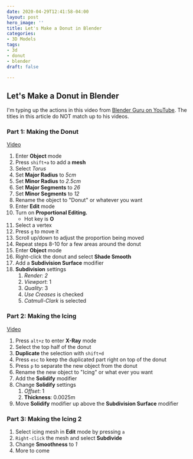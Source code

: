 ```yaml
---
date: 2020-04-29T12:41:58-04:00
layout: post
hero_image: ''
title: Let's Make a Donut in Blender
categories:
- 3D Models
tags:
- 3d
- donut
- blender
draft: false

---
```

## Let's Make a Donut in Blender

I'm typing up the actions in this video from [Blender Guru on YouTube](https://www.youtube.com/user/AndrewPPrice "Blender Guru's YouTube Channel"). The titles in this article do NOT match up to his videos.

### Part 1: Making the Donut

[Video](https://www.youtube.com/watch?v=RaT-uG5wgUw&list=PLjEaoINr3zgEq0u2MzVgAaHEBt--xLB6U&index=3 "Part 2, Level 1: Modelling - Beginner Blender Tutorial Series")

 1. Enter **Object** mode
 2. Press `shift+a` to add a **mesh**
 3. Select _Torus_
 4. Set **Major Radius** to _5cm_
 5. Set **Minor Radius** to _2.5cm_
 6. Set **Major Segments** to _26_
 7. Set **Minor Segments** to _12_
 8. Rename the object to "Donut" or whatever you want
 9. Enter **Edit** mode
10. Turn on **Proportional Editing.**
    * Hot key is **O**
11. Select a vertex
12. Press `g` to move it
13. Scroll up/down to adjust the proportion being moved
14. Repeat steps 8-10 for a few areas around the donut
15. Enter **Object** mode
16. Right-click the donut and select **Shade Smooth**
17. Add a **Subdivision Surface** modifier
18. **Subdivision** settings
    1. _Render: 2_
    2. _Viewport_: 1
    3. _Quality_: 3
    4. _Use Creases_ is checked
    5. _Catmull-Clark_ is selected

### Part 2: Making the Icing

[Video](https://www.youtube.com/watch?v=R2qjqqfkH6E&list=PLjEaoINr3zgEq0u2MzVgAaHEBt--xLB6U&index=4 "Part 3, Level 1: Modelling - Beginner Blender Tutorial Series")

1. Press `alt+z` to enter **X-Ray** mode
2. Select the top half of the donut
3. **Duplicate** the selection with `shift+d`
4. Press `esc` to keep the duplicated part right on top of the donut
5. Press `p` to separate the new object from the donut
6. Rename the new object to "Icing" or what ever you want
7. Add the **Solidify** modifier
8. Change **Solidify** settings
   1. _Offset_: 1
   2. **Thickness**: 0.0025m
9. Move **Solidify** modifier up above the **Subdivision Surface** modifier

### Part 3: Making the Icing 2

1. Select icing mesh in **Edit** mode by pressing `a`
2. `Right-click` the mesh and select **Subdivide**
3. Change **Smoothness** to _1_
4. More to come
